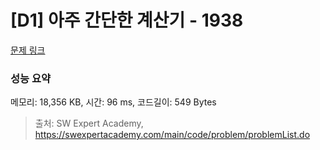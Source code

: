 # [D1] 아주 간단한 계산기 - 1938 

[문제 링크](https://swexpertacademy.com/main/code/problem/problemDetail.do?contestProbId=AV5PjsYKAMIDFAUq) 

### 성능 요약

메모리: 18,356 KB, 시간: 96 ms, 코드길이: 549 Bytes



> 출처: SW Expert Academy, https://swexpertacademy.com/main/code/problem/problemList.do